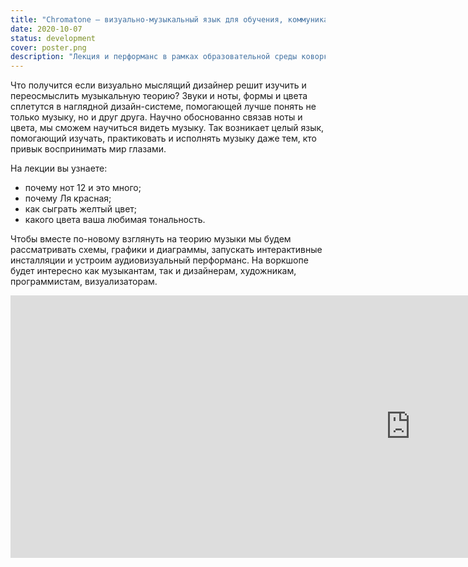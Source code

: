 ```yaml
---
title: "Chromatone — визуально-музыкальный язык для обучения, коммуникации и самовыражения."
date: 2020-10-07
status: development
cover: poster.png
description: "Лекция и перформанс в рамках образовательной среды коворкинга Colab"
---
```


Что получится если визуально мыслящий дизайнер решит изучить и переосмыслить музыкальную теорию? Звуки и ноты, формы и цвета сплетутся в наглядной дизайн-системе, помогающей лучше понять не только музыку, но и друг друга. Научно обоснованно связав ноты и цвета, мы сможем научиться видеть музыку. Так возникает целый язык, помогающий изучать, практиковать и исполнять музыку даже тем, кто привык воспринимать мир глазами.

На лекции вы узнаете:

- почему нот 12 и это много;
- почему Ля красная;
- как сыграть желтый цвет;
- какого цвета ваша любимая тональность.

Чтобы вместе по-новому взглянуть на теорию музыки мы будем рассматривать схемы, графики и диаграммы, запускать интерактивные инсталляции и устроим аудиовизуальный перформанс. На воркшопе будет интересно как музыкантам, так и дизайнерам, художникам, программистам, визуализаторам.

<iframe width="1280" height="420" src="https://www.youtube.com/embed/wChhiBwOkY8" frameborder="0" allow="accelerometer; autoplay; clipboard-write; encrypted-media; gyroscope; picture-in-picture" allowfullscreen></iframe>

